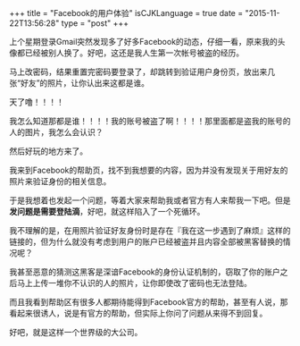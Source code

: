+++
title  = "Facebook的用户体验"
isCJKLanguage = true
date = "2015-11-22T13:56:28"
type = "post"
+++


上个星期登录Gmail突然发现多了好多Facebook的动态，仔细一看，原来我的头像都已经被别人换了。好吧，这还是我人生第一次帐号被盗的经历。

马上改密码，结果重置完密码要登录了，却跳转到验证用户身份页，放出来几张“好友”的照片，让你认出来这都是谁。

天了噜！！！！

我怎么知道那都是谁！！！！我的账号被盗了啊！！！！那里面都是盗我的账号的人的图片，我怎么会认识？

然后好玩的地方来了。

我来到Facebook的帮助页，找不到我想要的内容，因为并没有发现关于用好友的照片来验证身份的相关信息。

于是我想着也发起一个问题，等着大家来帮助我或者官方有人来帮我一下吧。但是**发问题是需要登陆滴**，好吧，就这样陷入了一个死循环。

我不理解的是，在用照片验证好友身份时是存在『我在这一步遇到了麻烦』这样的链接的，但为什么就没有考虑到用户的账户已经被盗并且内容全部被黑客替换的情况呢？

我甚至恶意的猜测这黑客是深谙Facebook的身份认证机制的，窃取了你的账户之后马上上传一堆你不认识的人的照片，让你即使改了密码也无法登陆。

而且我看到帮助区有很多人都期待能得到Facebook官方的帮助，甚至有人说，那看起来很诱人，说是有官方的帮助，但实际上你问了问题从来得不到回复。

好吧，就是这样一个世界级的大公司。
